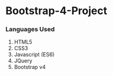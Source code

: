 # Bootstrap-4-Project
### Languages Used
   1. HTML5
   2. CSS3
   3. Javascript (ES6)
   4. JQuery
   5. Bootstrap v4
   
   
